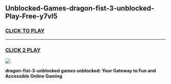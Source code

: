 
## Unblocked-Games-dragon-fist-3-unblocked-Play-Free-y7vl5
<h3>
<a href="https://premium76.site?title=dragon-fist-3-unblocked&ref=23A">CLICK TO PLAY</a></h3>
<hr>

<h3>
<a href="https://premium76.site?title=dragon-fist-3-unblocked&ref=23A">CLICK 2 PLAY</a>
  
</h3>

<a href="https://premium76.site?title=dragon-fist-3-unblocked&ref=23A"><img src="https://clearcache.store/games.png"></a>


**dragon-fist-3-unblocked games unblocked: Your Gateway to Fun and Accessible Online Gaming**
